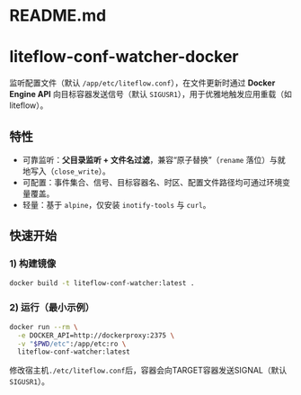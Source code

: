 # README.md

# liteflow-conf-watcher-docker

监听配置文件（默认 `/app/etc/liteflow.conf`），在文件更新时通过 **Docker Engine API** 向目标容器发送信号（默认 `SIGUSR1`），用于优雅地触发应用重载（如 liteflow）。

## 特性
- 可靠监听：**父目录监听 + 文件名过滤**，兼容“原子替换”（`rename` 落位）与就地写入（`close_write`）。
- 可配置：事件集合、信号、目标容器名、时区、配置文件路径均可通过环境变量覆盖。
- 轻量：基于 `alpine`，仅安装 `inotify-tools` 与 `curl`。

## 快速开始

### 1) 构建镜像
```bash
docker build -t liteflow-conf-watcher:latest .
```

### 2) 运行（最小示例）
```bash
docker run --rm \
  -e DOCKER_API=http://dockerproxy:2375 \
  -v "$PWD/etc":/app/etc:ro \
  liteflow-conf-watcher:latest
```

修改宿主机`./etc/liteflow.conf`后，容器会向TARGET容器发送SIGNAL（默认`SIGUSR1`）。
